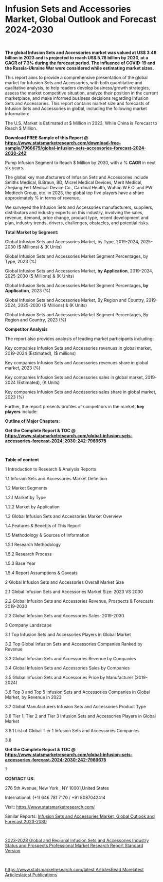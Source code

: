 <h1>Infusion Sets and Accessories Market, Global Outlook and Forecast 2024-2030</h1><br/><p><strong>The global Infusion Sets and Accessories market was valued at US$ 3.48 billion in 2023 and is projected to reach US$ 5.78 billion by 2030, at a <strong>CAGR</strong> of 7.3% during the forecast period. The influence of COVID-19 and the Russia-Ukraine War were considered while estimating market sizes.</strong></p>
 
 
 
 <p>This report aims to provide a comprehensive presentation of the global market for Infusion Sets and Accessories, with both quantitative and qualitative analysis, to help readers develop business/growth strategies, assess the market competitive situation, analyze their position in the current marketplace, and make informed business decisions regarding Infusion Sets and Accessories. This report contains market size and forecasts of Infusion Sets and Accessories in global, including the following market information:</p>
 
 
 
 <p>The U.S. Market is Estimated at $ Million in 2023, While China is Forecast to Reach $ Million.</p>
 
 
 
 <p><strong>Download FREE Sample of this Report @ <a href="https://www.statsmarketresearch.com/download-free-sample/7966675/global-infusion-sets-accessories-forecast-2024-2030-242">https://www.statsmarketresearch.com/download-free-sample/7966675/global-infusion-sets-accessories-forecast-2024-2030-242</a></strong></p>
 
 
 
 <p>Pump Infusion Segment to Reach $ Million by 2030, with a % <strong>CAGR</strong> in next six years.</p>
 
 
 
 <p>The global key manufacturers of Infusion Sets and Accessories include Smiths Medical, B.Braun, BD, Micrel Medical Devices, Merit Medical, Zhejiang Fert Medical Device Co., Cardinal Health, Wuhan W.E.O. and PW Medtech Group, etc. in 2023, the global top five players have a share approximately % in terms of revenue.</p>
 
 
 
 <p>We surveyed the Infusion Sets and Accessories manufacturers, suppliers, distributors and industry experts on this industry, involving the sales, revenue, demand, price change, product type, recent development and plan, industry trends, drivers, challenges, obstacles, and potential risks.</p>
 
 
 
 <p><strong>Total Market by Segment:</strong></p>
 
 
 
 <p>Global Infusion Sets and Accessories Market, by Type, 2019-2024, 2025-2030 ($ Millions) & (K Units)</p>
 
 
 
 <p>Global Infusion Sets and Accessories Market Segment Percentages, by Type, 2023 (%)</p>
 
 
 
 <p>Global Infusion Sets and Accessories Market, <strong>by Application</strong>, 2019-2024, 2025-2030 ($ Millions) & (K Units)</p>
 
 
 
 <p>Global Infusion Sets and Accessories Market Segment Percentages, <strong>by Application</strong>, 2023 (%)</p>
 
 
 
 <p>Global Infusion Sets and Accessories Market, By Region and Country, 2019-2024, 2025-2030 ($ Millions) & (K Units)</p>
 
 
 
 <p>Global Infusion Sets and Accessories Market Segment Percentages, By Region and Country, 2023 (%)</p>
 
 
 
 <p><strong>Competitor Analysis</strong></p>
 
 
 
 <p>The report also provides analysis of leading market participants including:</p>
 
 
 
 <p>Key companies Infusion Sets and Accessories revenues in global market, 2019-2024 (Estimated), ($ millions)</p>
 
 
 
 <p>Key companies Infusion Sets and Accessories revenues share in global market, 2023 (%)</p>
 
 
 
 <p>Key companies Infusion Sets and Accessories sales in global market, 2019-2024 (Estimated), (K Units)</p>
 
 
 
 <p>Key companies Infusion Sets and Accessories sales share in global market, 2023 (%)</p>
 
 
 
 <p>Further, the report presents profiles of competitors in the market, <strong>key players</strong> include:</p>
 
 
 
 <p><strong>Outline of Major Chapters:</strong></p>
 
 
 
 <div><b>Get the Complete Report & TOC @ <a href="https://www.statsmarketresearch.com/global-infusion-sets-accessories-forecast-2024-2030-242-7966675">https://www.statsmarketresearch.com/global-infusion-sets-accessories-forecast-2024-2030-242-7966675</a></b></div>
 
 
 
 <p><br />
 
 <b>Table of content</b></p>
 
 
 
 <p>1 Introduction to Research & Analysis Reports<br />
 
 1.1 Infusion Sets and Accessories Market Definition<br />
 
 1.2 Market Segments<br />
 
 1.2.1 Market by Type<br />
 
 1.2.2 Market by Application<br />
 
 1.3 Global Infusion Sets and Accessories Market Overview<br />
 
 1.4 Features & Benefits of This Report<br />
 
 1.5 Methodology & Sources of Information<br />
 
 1.5.1 Research Methodology<br />
 
 1.5.2 Research Process<br />
 
 1.5.3 Base Year<br />
 
 1.5.4 Report Assumptions & Caveats<br />
 
 2 Global Infusion Sets and Accessories Overall Market Size<br />
 
 2.1 Global Infusion Sets and Accessories Market Size: 2023 VS 2030<br />
 
 2.2 Global Infusion Sets and Accessories Revenue, Prospects & Forecasts: 2019-2030<br />
 
 2.3 Global Infusion Sets and Accessories Sales: 2019-2030<br />
 
 3 Company Landscape<br />
 
 3.1 Top Infusion Sets and Accessories Players in Global Market<br />
 
 3.2 Top Global Infusion Sets and Accessories Companies Ranked by Revenue<br />
 
 3.3 Global Infusion Sets and Accessories Revenue by Companies<br />
 
 3.4 Global Infusion Sets and Accessories Sales by Companies<br />
 
 3.5 Global Infusion Sets and Accessories Price by Manufacturer (2019-2024)<br />
 
 3.6 Top 3 and Top 5 Infusion Sets and Accessories Companies in Global Market, by Revenue in 2023<br />
 
 3.7 Global Manufacturers Infusion Sets and Accessories Product Type<br />
 
 3.8 Tier 1, Tier 2 and Tier 3 Infusion Sets and Accessories Players in Global Market<br />
 
 3.8.1 List of Global Tier 1 Infusion Sets and Accessories Companies<br />
 
 3.8</p>
 
 
 
 <div><b>Get the Complete Report & TOC @ <a href="https://www.statsmarketresearch.com/global-infusion-sets-accessories-forecast-2024-2030-242-7966675">https://www.statsmarketresearch.com/global-infusion-sets-accessories-forecast-2024-2030-242-7966675</a></b></div>
 
 
 
 <p>? </p>
 
 
 
 <p><b>CONTACT US:</b><br />
 
 276 5th Avenue, New York , NY 10001,United States<br />
 
 International: (+1) 646 781 7170 / +91 8087042414<br />
 
 Visit: <a href="https://www.statsmarketresearch.com/">https://www.statsmarketresearch.com/</a><br />
 
 Similar Reports: <a href="https://www.statsmarketresearch.com/global-infusion-sets-accessories-forecast-2024-2030-242-7966675">Infusion Sets and Accessories Market, Global Outlook and Forecast 2023-2030</a><br />
 
 <br />
 
 <a href="https://www.statsmarketresearch.com/global-infusion-sets-accessories-forecast-2024-2030-242-7966675">2023-2028 Global and Regional Infusion Sets and Accessories Industry Status and Prospects Professional Market Research Report Standard Version</a><br />
 
 <br />
 
 <a href="https://gyeongbokgung.com">https://www.statsmarketresearch.com/</a><a href="https://hallyeomaritime.com">latest Articles</a><a href="https://jingwansa.com">Read More</a><a href="https://nguoiviet.jp/">latest Articles</a><a href="https://www.intelmarketresearch.com/">latest Publications</a></p>